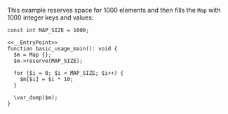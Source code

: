 This example reserves space for 1000 elements and then fills the `Map` with 1000 integer keys and values:

```basic-usage.hack no-auto-output
const int MAP_SIZE = 1000;

<<__EntryPoint>>
function basic_usage_main(): void {
  $m = Map {};
  $m->reserve(MAP_SIZE);

  for ($i = 0; $i < MAP_SIZE; $i++) {
    $m[$i] = $i * 10;
  }

  \var_dump($m);
}
```
